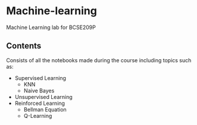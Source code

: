 # Machine-learning
Machine Learning lab for BCSE209P

## Contents
Consists of all the notebooks made during the course including topics such as:
- Supervised Learning
  - KNN
  - Naive Bayes
- Unsupervised Learning
- Reinforced Learning
  - Bellman Equation
  - Q-Learning
